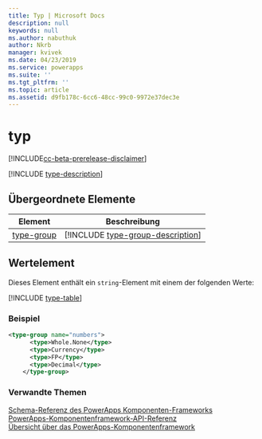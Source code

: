 ```yaml
---
title: Typ | Microsoft Docs
description: null
keywords: null
ms.author: nabuthuk
author: Nkrb
manager: kvivek
ms.date: 04/23/2019
ms.service: powerapps
ms.suite: ''
ms.tgt_pltfrm: ''
ms.topic: article
ms.assetid: d9fb178c-6cc6-48cc-99c0-9972e37dec3e
---
```


# <a name="type"></a>typ

[!INCLUDE[cc-beta-prerelease-disclaimer](../../../includes/cc-beta-prerelease-disclaimer.md)]

[!INCLUDE [type-description](includes/type-description.md)]

## <a name="parent-elements"></a>Übergeordnete Elemente

|Element|Beschreibung|
|--|--|
|[type-group](type-group.md)|[!INCLUDE [type-group-description](includes/type-group-description.md)]|

## <a name="value-element"></a>Wertelement

Dieses Element enthält ein `string`-Element mit einem der folgenden Werte:

[!INCLUDE [type-table](includes/type-table.md)]

### <a name="example"></a>Beispiel

```XML
<type-group name="numbers">
      <type>Whole.None</type>
      <type>Currency</type>
      <type>FP</type>
      <type>Decimal</type>
    </type-group>
```

### <a name="related-topics"></a>Verwandte Themen

[Schema-Referenz des PowerApps Komponenten-Frameworks](index.md)<br/>
[PowerApps-Komponentenframework-API-Referenz](../reference/index.md)<br/>
[Übersicht über das PowerApps-Komponentenframework](../overview.md)
